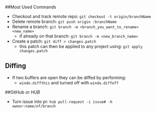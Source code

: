 ##Most Used Commands

* Checkout and track remote repo: `git checkout -t origin/branchName`
* Delete remote branch: `git push origin :branchName`
* Rename a branch: `git branch -m <branch_you_want_to_rename> <new_name>`
  * if already on that branch: `git branch -m <new_branch_name>`
* Create a patch: `git diff > changes.patch`
  * this patch can then be applied to any project using: `git apply changes.patch`

## Diffing

* If two buffers are open they can be diffed by performing:
  * `windo.diffthis` and turned off with `windo.diffoff`

##GitHub or _HUB_

* Turn issue into pr: `hub pull-request -i issue# -h owner:name/of/branch`
